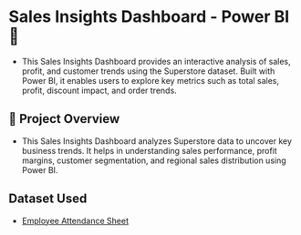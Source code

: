 # Sales Insights Dashboard - Power BI 🚀
- This Sales Insights Dashboard provides an interactive analysis of sales, profit, and customer trends using the Superstore dataset. Built with Power BI, it enables users to explore key metrics such as total sales, profit, discount impact, and order trends.

## 📌 Project Overview
- This Sales Insights Dashboard analyzes Superstore data to uncover key business trends. It helps in understanding sales performance, profit margins, customer segmentation, and regional sales distribution using Power BI.

## Dataset Used
- <a href="">Employee Attendance Sheet</a>
